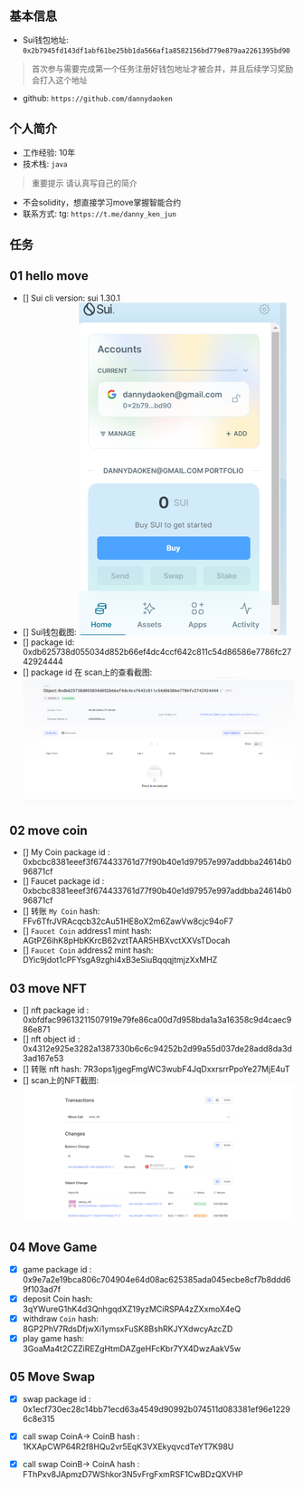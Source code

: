 ## 基本信息
- Sui钱包地址: `0x2b7945fd143df1abf61be25bb1da566af1a8582156bd779e879aa2261395bd90`
> 首次参与需要完成第一个任务注册好钱包地址才被合并，并且后续学习奖励会打入这个地址
- github: `https://github.com/dannydaoken`

## 个人简介
- 工作经验: 10年
- 技术栈: `java`
> 重要提示 请认真写自己的简介
- 不会solidity，想直接学习move掌握智能合约
- 联系方式: tg: `https://t.me/danny_ken_jun` 

## 任务

##   01 hello move  
- [] Sui cli version: sui 1.30.1
- [] Sui钱包截图: ![Sui钱包截图](./images/wallet.png)
- [] package id: 0xdb625738d055034d852b66ef4dc4ccf642c811c54d86586e7786fc2742924444
- [] package id 在 scan上的查看截图:![Scan截图](./images/task1.png)

##   02 move coin
- [] My Coin package id : 0xbcbc8381eeef3f674433761d77f90b40e1d97957e997addbba24614b096871cf
- [] Faucet package id : 0xbcbc8381eeef3f674433761d77f90b40e1d97957e997addbba24614b096871cf
- [] 转账 `My Coin` hash: FFv6TfrJVRAcqcb32cAu51HE8oX2m6ZawVw8cjc94oF7
- [] `Faucet Coin` address1 mint hash: AGtPZ6ihK8pHbKKrcB62vztTAAR5HBXvctXXVsTDocah
- [] `Faucet Coin` address2 mint hash: DYic9jdot1cPFYsgA9zghi4xB3eSiuBqqqjtmjzXxMHZ

##   03 move NFT
- [] nft package id : 0xbfdfac99613211507919e79fe86ca00d7d958bda1a3a16358c9d4caec986e871
- [] nft object id : 0x4312e925e3282a1387330b6c6c94252b2d99a55d037de28add8da3d3ad167e53
- [] 转账 nft  hash: 7R3ops1jgegFmgWC3wubF4JqDxxrsrrPpoYe27MjE4uT
- [] scan上的NFT截图:![Scan截图](./images/nft.jpg)

##   04 Move Game
- [x] game package id : 0x9e7a2e19bca806c704904e64d08ac625385ada045ecbe8cf7b8ddd69f103ad7f
- [x] deposit Coin hash: 3qYWureG1hK4d3QnhgqdXZ19yzMCiRSPA4zZXxmoX4eQ
- [x] withdraw `Coin` hash: 8GP2PhV7RdsDfjwXi1ymsxFuSK8BshRKJYXdwcyAzcZD
- [x] play game hash: 3GoaMa4t2CZZiREZgHtmDAZgeHFcKbr7YX4DwzAakV5w

##   05 Move Swap
- [x] swap package id : 0x1ecf730ec28c14bb71ecd63a4549d90992b074511d083381ef96e12296c8e315
- [x] call swap CoinA-> CoinB  hash :  1KXApCWP64R2f8HQu2vr5EqK3VXEkyqvcdTeYT7K98U
- [x] call swap CoinB-> CoinA  hash :  FThPxv8JApmzD7WShkor3N5vFrgFxmRSF1CwBDzQXVHP



